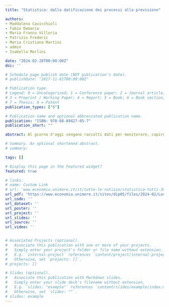```yaml
---
title: "Statistica: dalla datificazione dei processi alla previsione"

authors:
- Maddalena Cavicchioli
- Fabio Demaria
- Maria Franco Villoria
- Patrizio Frederic
- Maria Cristiana Martini
- admin
- Isabella Morlini

date: "2024-02-28T00:00:00Z"
doi: ''

# Schedule page publish date (NOT publication's date).
# publishDate: "2017-11-01T00:00:00Z"

# Publication type.
# Legend: 0 = Uncategorized; 1 = Conference paper; 2 = Journal article;
# 3 = Preprint / Working Paper; 4 = Report; 5 = Book; 6 = Book section;
# 7 = Thesis; 8 = Patent
publication_types: ["5"]

# Publication name and optional abbreviated publication name.
publication: "ISBN: 978-88-89427-05-7"
publication_short: ""

abstract: Al giorno d'oggi vengono raccolti dati per monitorare, capire e prendere decisioni riguardo diversi ambiti della vita sociale (salute, alimentazione, crescita e distribuzione della ricchezza, violenza, diritti, guerre, cultura, consumo di energia, istruzione, cambiamento climatico, etc.). Dati e informazioni vengono continuamente trasmessi a tutti noi attraverso i media. Si pensi, ad esempio, all'efficacia di un vaccino, ai tassi di disoccupazione, alla prevalenza di una certa malattia, al rischio di inondazioni, etc. La scienza che è alla base dell’analisi dei dati, e che quindi trasforma i dati in informazioni, è la Statistica. Diventa quindi fondamentale per tutti noi avere delle conoscenze di base di Statistica, per potere capire al meglio il mondo in cui viviamo. <br /> Per far comprendere al meglio la Statistica, i docenti di Statistica di UNIMORE hanno organizzato due giornate (a Modena e Reggio Emilia) aperte al pubblico ed in particolare agli insegnanti e studenti delle scuole secondarie. In queste giornate i docenti spiegheranno i processi e le metodologie dietro lo studio statistico di un fenomeno qualsiasi, partendo dalla datificazione dei processi, ovvero come aspetti della nostra esistenza e delle nostre azioni vengono trasformati in dati, la raccolta e l’analisi dei dati ed infine la previsione per la presa di decisioni. Agli assistenti verrà consegnata una pubblicazione divulgativa che riprenderà i punti principali trattati durante la giornata. <br /> Tale iniziativa è parte di un progetto di Public Engagement promosso dall'Università di Modena e Reggio Emilia (UNIMORE) ed è legata a [due precedenti attività](https://www.economia.unimore.it/it/terza-missione/public-engagement) che hanno visto la pubblicazione di due volumi dai titoli [Che cos'è la statistica? Una prima introduzione alla scienza dei dati](https://www.economia.unimore.it/sites/dip05/files/2024-02/Che%20cos%27%C3%A8%20la%20statistica%20Una%20prima%20introduzione%20alla%20scienza%20dei%20dati%20.pdf)  e [Statistica la scienza che modella i dati. Un'introduzione alle diverse tipologie di dati](https://www.economia.unimore.it/sites/dip05/files/2024-02/Statistica%20la%20scienza%20che%20modella%20i%20dati.%20Un%E2%80%99introduzione%20alle%20diverse%20tipologie%20di%20dati.pdf).

# Summary. An optional shortened abstract.
# summary: 

tags: []

# Display this page in the Featured widget?
featured: true

# links:
# name: Custom Link
# url: 'www.economia.unimore.it/it/tutte-le-notizie/statistica-tutti-30'
url_pdf: 'https://www.economia.unimore.it/sites/dip05/files/2024-02/Locandina%20Statistica%20per%20tutti%20-%20Fase%203.pdf'
url_code: ''
url_dataset: ''
url_poster: ''
url_project: ''
url_slides: ''
url_source: ''
url_video: ''


# Associated Projects (optional).
#   Associate this publication with one or more of your projects.
#   Simply enter your project's folder or file name without extension.
#   E.g. `internal-project` references `content/project/internal-project/index.md`.
#   Otherwise, set `projects: []`.
# projects: []

# Slides (optional).
#   Associate this publication with Markdown slides.
#   Simply enter your slide deck's filename without extension.
#   E.g. `slides: "example"` references `content/slides/example/index.md`.
#   Otherwise, set `slides: ""`.
# slides: example
---
```

